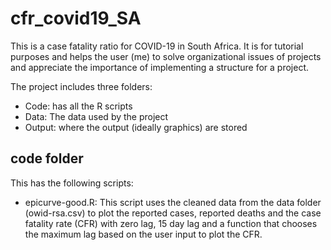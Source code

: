 # cfr_covid19_SA
This is a case fatality ratio for COVID-19 in South Africa.
It is for tutorial purposes and helps the user (me) to solve organizational issues of projects and 
appreciate the importance of implementing a structure for a project.

The project includes three folders:
- Code: has all the R scripts
- Data: The data used by the project
- Output: where the output (ideally graphics) are stored

## code folder
This has the following scripts:
- epicurve-good.R: This script uses the cleaned data from the data folder (owid-rsa.csv) to plot the reported cases, reported deaths and the case fatality rate (CFR) with zero lag, 15 day lag and a function that chooses the maximum lag based on the user input to plot the CFR.
